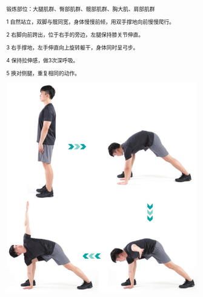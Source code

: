 锻炼部位：大腿肌群、臀部肌群、髋部肌群、胸大肌、肩部肌群

1 自然站立，双脚与髋同宽，身体慢慢前倾，用双手撑地向前慢慢爬行。

2 右脚向前跨出，位于右手的旁边，左腿保持膝关节伸直。

3 右手撑地，左手伸直向上旋转躯干，身体同时呈弓步。

4 保持拉伸感，做3次深呼吸。

5 换对侧腿，重复相同的动作。

![](Pasted%20image%2020230625211841.png)